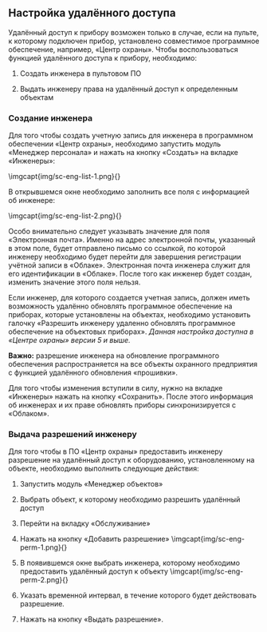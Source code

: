 ## Настройка удалённого доступа

Удалённый доступ к прибору возможен только в случае, если на пульте, к которому подключен прибор, установлено совместимое программное обеспечение, например, «Центр охраны». Чтобы воспользоваться функцией удалённого доступа к прибору, необходимо:

1. Создать инженера в пультовом ПО

2. Выдать инженеру права на удалённый доступ к определенным объектам

### Создание инженера

Для того чтобы создать учетную запись для инженера в программном обеспечении «Центр охраны», необходимо запустить модуль «Менеджер персонала» и нажать на кнопку «Создать» на вкладке «Инженеры»:

\imgcapt{img/sc-eng-list-1.png}{}

В открывшемся окне необходимо заполнить все поля с информацией об инженере:

\imgcapt{img/sc-eng-list-2.png}{}


Особо внимательно следует указывать значение для поля «Электронная почта». Именно на адрес электронной почты, указанный в этом поле, будет отправлено письмо со ссылкой, по которой инженеру необходимо будет перейти для завершения регистрации учётной записи в «Облаке». Электронная почта инженера служит для его идентификации в «Облаке». После того как инженер будет создан, изменить значение этого поля нельзя.

Если инженер, для которого создается учетная запись, должен иметь возможность удалённо обновлять программное обеспечение на приборах, которые установлены на объектах, необходимо установить галочку «Разрешить инженеру удаленно обновлять программное обеспечение на объектовых приборах». *Данная настройка доступна в «Центре охраны» версии 5 и выше.*

**Важно:** разрешение инженера на обновление программного обеспечения распространяется на все объекты охранного предприятия с функцией удалённого обновления «прошивки».

Для того чтобы изменения вступили в силу, нужно на вкладке «Инженеры» нажать на кнопку «Сохранить». После этого информация об инженерах и их праве обновлять приборы синхронизируется с «Облаком».

### Выдача разрешений инженеру

Для того чтобы в ПО «Центр охраны» предоставить инженеру разрешение на удалённый доступ к оборудованию, установленному на объекте, необходимо выполнить следующие действия:

1. Запустить модуль «Менеджер объектов»

2. Выбрать объект, к которому необходимо разрешить удалённый доступ

3. Перейти на вкладку «Обслуживание»

4. Нажать на кнопку «Добавить разрешение»
\imgcapt{img/sc-eng-perm-1.png}{}

5. В появившемся окне выбрать инженера, которому необходимо предоставить удалённый доступ к объекту 
\imgcapt{img/sc-eng-perm-2.png}{}

6. Указать временной интервал, в течение которого будет действовать разрешение.
   
7. Нажать на кнопку «Выдать разрешение».

